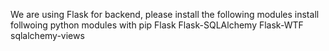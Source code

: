 We are using Flask for backend, please install the following modules
install follwoing python modules with pip
Flask
Flask-SQLAlchemy
Flask-WTF
sqlalchemy-views
